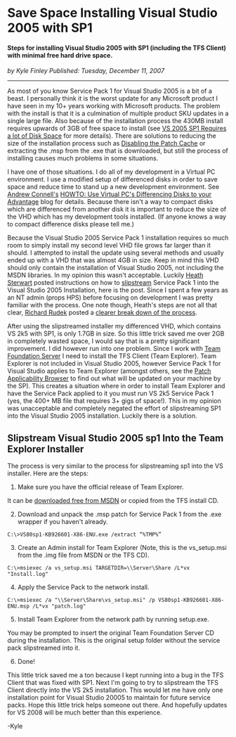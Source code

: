 # Save Space Installing Visual Studio 2005 with SP1

#### Steps for installing Visual Studio 2005 with SP1 (including the TFS Client) with minimal free hard drive space.

_<div class="article-meta-data"> by <span class="article-meta-author" itemprop="author">Kyle Finley</span> Published: <time itemprop="pubdate" datetime="12/11/2007 5:44:00 PM">Tuesday, December 11, 2007</time></div>_

---

As most of you know Service Pack 1 for Visual Studio 2005 is a bit of a beast. I personally think it is the worst update for any Microsoft product I have seen in my 10+ years working with Microsoft products. The problem with the install is that it is a culmination of multiple product SKU updates in a single large file. Also because of the installation process the 430MB install requires upwards of 3GB of free space to install (see [VS 2005 SP1 Requires a lot of Disk Space](http://blogs.msdn.com/heaths/archive/2006/10/06/VS-2005-SP1-Requires-a-lot-of-Disk-Space.aspx) for more details). There are solutions to reducing the size of the installation process such as [Disabling the Patch Cache](http://blogs.msdn.com/heaths/archive/2006/11/28/save-time-and-space-for-vs-2005-sp1-by-disabling-the-patch-cache.aspx) or extracting the .msp from the .exe that is downloaded, but still the process of installing causes much problems in some situations.

I have one of those situations. I do all of my development in a Virtual PC environment. I use a modified setup of differenced disks in order to save space and reduce time to stand up a new development environment. See [Andrew Connell's](http://www.andrewconnell.com/blog/Default.aspx) [HOWTO: Use Virtual PC's Differencing Disks to your Advantage](http://www.andrewconnell.com/blog/articles/UseVirtualPCsDifferencingDisksToYourAdvantage.aspx) blog for details. Because there isn't a way to compact disks which are differenced from another disk it is important to reduce the size of the VHD which has my development tools installed. (If anyone knows a way to compact difference disks please tell me.)

Because the Visual Studio 2005 Service Pack 1 installation requires so much room to simply install my second level VHD file grows far larger than it should. I attempted to install the update using several methods and usually ended up with a VHD that was almost 4GB in size. Keep in mind this VHD should only contain the installation of Visual Studio 2005, not including the MSDN libraries. In my opinion this wasn't acceptable. Luckily [Heath Sterwart](http://blogs.msdn.com/heaths/) posted instructions on how to [slipstream](<http://en.wikipedia.org/wiki/Slipstream_(computing)>) Service Pack 1 into the Visual Studio 2005 Installation, here is the post. Since I spent a few years as an NT admin (props HPS) before focusing on development I was pretty familiar with the process. One note though, Heath's steps are not all that clear, [Richard Rudek](http://richardrudek.spaces.live.com/default.aspx) posted a [clearer break down of the process](http://richardrudek.spaces.live.com/blog/cns!8B65F3DE0BE797AA!185.entry).

After using the slipstreamed installer my differenced VHD, which contains VS 2k5 with SP1, is only 1.7GB in size. So this little trick saved me over 2GB in completely wasted space, I would say that is a pretty significant improvement. I did however run into one problem. Since I work with [Team Foundation Server](http://msdn2.microsoft.com/en-us/teamsystem/aa718825.aspx) I need to install the TFS Client (Team Explorer). Team Explorer is not included in Visual Studio 2005, however Service Pack 1 for Visual Studio applies to Team Explorer (amongst others, see the [Patch Applicability Browser](http://blogs.msdn.com/heaths/pages/pab.aspx) to find out what will be updated on your machine by the SP). This creates a situation where in order to install Team Explorer and have the Service Pack applied to it you must run VS 2k5 Service Pack 1 (yes, the 400+ MB file that requires 3+ gigs of space!). This in my opinion was unacceptable and completely negated the effort of slipstreaming SP1 into the Visual Studio 2005 installation. Luckily there is a solution.

## Slipstream Visual Studio 2005 sp1 Into the Team Explorer Installer

The process is very similar to the process for slipstreaming sp1 into the VS installer. Here are the steps:

1. Make sure you have the official release of Team Explorer.

It can be [downloaded free from MSDN](http://download.microsoft.com/download/2/a/d/2ad44873-8ccb-4a1b-9c0d-23224b3ba34c/VSTFClient.img) or copied from the TFS install CD.

2. Download and unpack the .msp patch for Service Pack 1 from the .exe wrapper if you haven't already.

`C:\>VS80sp1-KB926601-X86-ENU.exe /extract “%TMP%”`

3. Create an Admin install for Team Explorer (Note, this is the vs_setup.msi from the .img file from MSDN or the TFS CD).

`C:\>msiexec /a vs_setup.msi TARGETDIR=\\Server\Share /L*vx "Install.log"`

4. Apply the Service Pack to the network install.

`C:\>msiexec /a "\\Server\Share\vs_setup.msi" /p VS80sp1-KB926601-X86-ENU.msp /L*vx "patch.log"`

5. Install Team Explorer from the network path by running setup.exe.

You may be prompted to insert the original Team Foundation Server CD during the installation. This is the original setup folder without the service pack slipstreamed into it.

6. Done!

This little trick saved me a ton because I kept running into a bug in the TFS Client that was fixed with SP1. Next I'm going to try to slipstream the TFS Client directly into the VS 2k5 installation. This would let me have only one installation point for Visual Studio 20005 to maintain for future service packs. Hope this little trick helps someone out there. And hopefully updates for VS 2008 will be much better than this experience.

-Kyle
